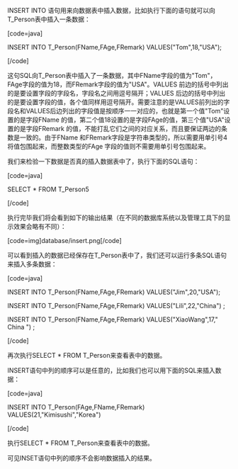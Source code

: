 INSERT INTO 语句用来向数据表中插入数据，比如执行下面的语句就可以向T_Person表中插入一条数据：
[code=java]
INSERT INTO T_Person(FName,FAge,FRemark) VALUES("Tom",18,"USA");
[/code]
这句SQL向T_Person表中插入了一条数据，其中FName字段的值为"Tom"，FAge字段的值为18，而FRemark字段的值为"USA"。VALUES 前边的括号中列出的是要设置字段的字段名，字段名之间用逗号隔开；VALUES 后边的括号中列出的是要设置字段的值，各个值同样用逗号隔开。需要注意的是VALUES前列出的字段名和VALUES后边列出的字段值是按顺序一一对应的，也就是第一个值"Tom"设置的是字段FName 的值，第二个值18设置的是字段FAge的值，第三个值"USA"设置的是字段FRemark 的值，不能打乱它们之间的对应关系，而且要保证两边的条数是一致的。由于FName 和FRemark字段是字符串类型的，所以需要用单引号4将值包围起来，而整数类型的FAge 字段的值则不需要用单引号包围起来。
我们来检验一下数据是否真的插入数据表中了，执行下面的SQL语句：
[code=java]
SELECT * FROM T_Person5
[/code]
执行完毕我们将会看到如下的输出结果（在不同的数据库系统以及管理工具下的显示效果会略有不同）：
[code=img]database/insert.png[/code]
可以看到插入的数据已经保存在T_Person表中了，我们还可以运行多条SQL语句来插入多条数据：
[code=java]
INSERT INTO T_Person(FName,FAge,FRemark) VALUES("Jim",20,"USA");
INSERT INTO T_Person(FName,FAge,FRemark) VALUES("Lili",22,"China") ;
INSERT INTO T_Person(FName,FAge,FRemark) VALUES("XiaoWang",17," China ") ;
[/code]
再次执行SELECT * FROM T_Person来查看表中的数据。
INSERT语句中列的顺序可以是任意的，比如我们也可以用下面的SQL来插入数据：
[code=java]
INSERT INTO T_Person(FAge,FName,FRemark) VALUES(21,"Kimisushi","Korea")
[/code]
执行SELECT * FROM T_Person来查看表中的数据。
可见INSET语句中列的顺序不会影响数据插入的结果。